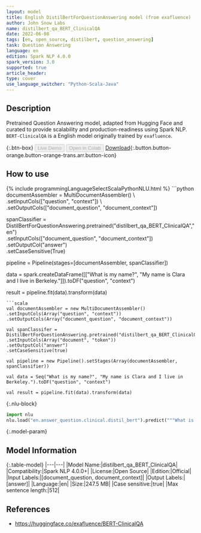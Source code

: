 ```yaml
---
layout: model
title: English DistilBertForQuestionAnswering model (from exafluence)
author: John Snow Labs
name: distilbert_qa_BERT_ClinicalQA
date: 2022-06-08
tags: [en, open_source, distilbert, question_answering]
task: Question Answering
language: en
edition: Spark NLP 4.0.0
spark_version: 3.0
supported: true
article_header:
type: cover
use_language_switcher: "Python-Scala-Java"
---
```


## Description

Pretrained Question Answering model, adapted from Hugging Face and curated to provide scalability and production-readiness using Spark NLP. `BERT-ClinicalQA` is a English model originally trained by `exafluence`.

{:.btn-box}
<button class="button button-orange" disabled>Live Demo</button>
<button class="button button-orange" disabled>Open in Colab</button>
[Download](https://s3.amazonaws.com/auxdata.johnsnowlabs.com/public/models/distilbert_qa_BERT_ClinicalQA_en_4.0.0_3.0_1654722853170.zip){:.button.button-orange.button-orange-trans.arr.button-icon}

## How to use



<div class="tabs-box" markdown="1">
{% include programmingLanguageSelectScalaPythonNLU.html %}
```python
documentAssembler = MultiDocumentAssembler() \
.setInputCols(["question", "context"]) \
.setOutputCols(["document_question", "document_context"])

spanClassifier = DistilBertForQuestionAnswering.pretrained("distilbert_qa_BERT_ClinicalQA","en") \
.setInputCols(["document_question", "document_context"]) \
.setOutputCol("answer")\
.setCaseSensitive(True)

pipeline = Pipeline(stages=[documentAssembler, spanClassifier])

data = spark.createDataFrame([["What is my name?", "My name is Clara and I live in Berkeley."]]).toDF("question", "context")

result = pipeline.fit(data).transform(data)
```
```scala
val documentAssembler = new MultiDocumentAssembler() 
.setInputCols(Array("question", "context")) 
.setOutputCols(Array("document_question", "document_context"))

val spanClassifer = DistilBertForQuestionAnswering.pretrained("distilbert_qa_BERT_ClinicalQA","en") 
.setInputCols(Array("document", "token")) 
.setOutputCol("answer")
.setCaseSensitive(true)

val pipeline = new Pipeline().setStages(Array(documentAssembler, spanClassifier))

val data = Seq("What is my name?", "My name is Clara and I live in Berkeley.").toDF("question", "context")

val result = pipeline.fit(data).transform(data)
```


{:.nlu-block}
```python
import nlu
nlu.load("en.answer_question.clinical.distil_bert").predict("""What is my name?|||"My name is Clara and I live in Berkeley.""")
```

</div>

{:.model-param}
## Model Information

{:.table-model}
|---|---|
|Model Name:|distilbert_qa_BERT_ClinicalQA|
|Compatibility:|Spark NLP 4.0.0+|
|License:|Open Source|
|Edition:|Official|
|Input Labels:|[document_question, document_context]|
|Output Labels:|[answer]|
|Language:|en|
|Size:|247.5 MB|
|Case sensitive:|true|
|Max sentence length:|512|

## References

- https://huggingface.co/exafluence/BERT-ClinicalQA